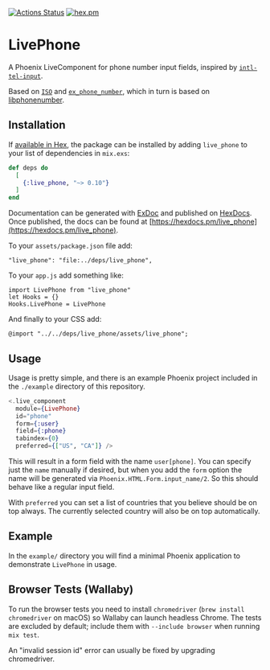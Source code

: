 [![Actions Status](https://github.com/nkezhaya/live_phone/actions/workflows/elixir.yml/badge.svg)](https://github.com/nkezhaya/live_phone/actions/workflows/elixir.yml?query=workflow%3ACI)
[![hex.pm](https://img.shields.io/hexpm/v/live_phone.svg)](https://hexdocs.pm/live_phone/LivePhone.html)

# LivePhone

A Phoenix LiveComponent for phone number input fields, inspired by [`intl-tel-input`](https://github.com/jackocnr/intl-tel-input).

Based on [`ISO`](https://github.com/nkezhaya/iso) and [`ex_phone_number`](https://github.com/socialpaymentsbv/ex_phone_number), which in turn is based on [libphonenumber](https://github.com/google/libphonenumber).

## Installation

If [available in Hex](https://hex.pm/docs/publish), the package can be installed
by adding `live_phone` to your list of dependencies in `mix.exs`:

```elixir
def deps do
  [
    {:live_phone, "~> 0.10"}
  ]
end
```

Documentation can be generated with [ExDoc](https://github.com/elixir-lang/ex_doc)
and published on [HexDocs](https://hexdocs.pm). Once published, the docs can
be found at [https://hexdocs.pm/live_phone](https://hexdocs.pm/live_phone).

To your `assets/package.json` file add:
```
"live_phone": "file:../deps/live_phone",
```

To your `app.js` add something like:
```
import LivePhone from "live_phone"
let Hooks = {}
Hooks.LivePhone = LivePhone
```

And finally to your CSS add:
```
@import "../../deps/live_phone/assets/live_phone";
```

## Usage

Usage is pretty simple, and there is an example Phoenix project included in the `./example` directory of this repository.

```elixir
<.live_component
  module={LivePhone}
  id="phone"
  form={:user}
  field={:phone}
  tabindex={0}
  preferred={["US", "CA"]} />
```

This will result in a form field with the name `user[phone]`. You can specify just the `name` manually if desired, but when you add the `form` option the name will be generated via `Phoenix.HTML.Form.input_name/2`. So this should behave like a regular input field.

With `preferred` you can set a list of countries that you believe should be on top always. The currently selected country will also be on top automatically.

## Example

In the `example/` directory you will find a minimal Phoenix application to demonstrate `LivePhone` in usage.

## Browser Tests (Wallaby)

To run the browser tests you need to install `chromedriver` (`brew install chromedriver` on macOS) so Wallaby can launch headless Chrome. The tests are excluded by default; include them with `--include browser` when running `mix test`.

An "invalid session id" error can usually be fixed by upgrading chromedriver.
